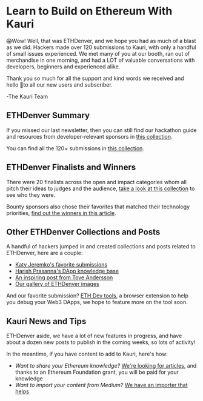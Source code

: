 # Learn to Build on Ethereum With Kauri

😱Wow! Well, that was ETHDenver, and we hope you had as much of a blast as we did. Hackers made over 120 submissions to Kauri, with only a handful of small issues experienced. We met many of you at our booth, ran out of merchandise in one morning, and had a LOT of valuable conversations with developers, beginners and experienced alike.

Thank you so much for all the support and kind words we received and hello 👋to all our new users and subscriber.

\-The Kauri Team

## ETHDenver Summary

If you missed our last newsletter, then you can still find our hackathon guide and resources from developer-relevant sponsors in [this collection](https://kauri.io/collection/5c4b1b5b92371c00018db874/ethdenver).

You can find all the 120+ submissions in [this collection](https://kauri.io/collection/5c5d8d27cc2d870001b6f741/ethdenver-2019-submissions).

## ETHDenver Finalists and Winners

There were 20 finalists across the open and impact categories whom all pitch their ideas to judges and the audience, [take a look at this collection](https://kauri.io/collection/5c69c8c39c73740001dab899/ethdenver-2019-finalists-and-winners) to see who they were.

Bounty sponsors also chose their favorites that matched their technology priorities, [find out the winners in this article](https://kauri.io/article/f4f31c650bd349f198b2aaf80a41ebed/v1/ethdenver-bounty-winners).

## Other ETHDenver Collections and Posts

A handful of hackers jumped in and created collections and posts related to ETHDenver, here are a couple:

- [Katy Jeremko's favorite submissions](https://kauri.io/collection/5c699257de548d000189cc83/eth-denver-2019-top-submissions)
- [Harish Prasanna's DApp knowledge base](https://kauri.io/collection/5c6c75aeecfa3a000185e492/dapp-development-kb)
- [An inspiring post from Tove Andersson](<https://kauri.io/article/84190d43eafd4668931273387a12ec25/v4/how-to-survive-a-vargavinter-(wolf-winter)>)
- [Our gallery of ETHDenver images](https://kauri.io/article/7741738f6844496ca6577f1814a3903a/v1/ethdenver-image-gallery)

And our favorite submission? [ETH Dev tools](https://kauri.io/article/03a1ce4d66aa47e2a935f7d65f936371/v1/eth-dev-tools), a browser extension to help you debug your Web3 DApps, we hope to feature more on the tool soon.

## Kauri News and Tips

ETHDenver aside, we have a lot of new features in progress, and have about a dozen new posts to publish in the coming weeks, so lots of activity!

In the meantime, if you have content to add to Kauri, here's how:

- _Want to share your Ethereum knowledge?_ [We're looking for articles](https://beta.kauri.io/article/b5c15961f13d4112bc82f6edb6fd3a75), and thanks to an Ethereum Foundation grant, you will be paid for your knowledge
- _Want to import your content from Medium?_ [We have an importer that helps](https://beta.kauri.io/article/15673b4f86da49f5aed621696499c662/v2/kauri-importer-guidelines)
